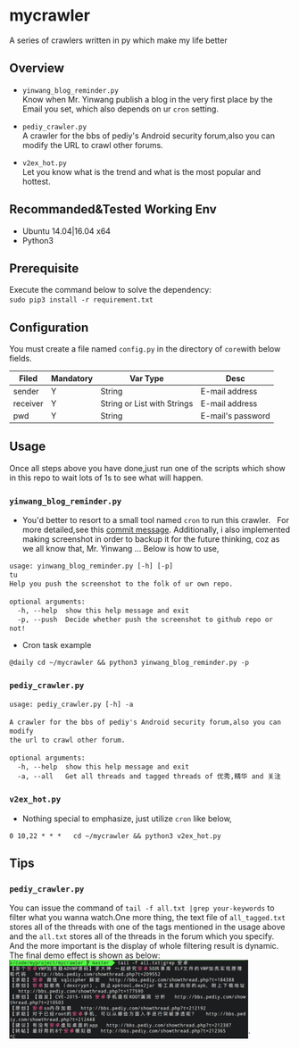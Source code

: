 # mycrawler
 A series of crawlers written in py which make my life better  

## Overview
- `yinwang_blog_reminder.py`  
Know when Mr. Yinwang publish a blog in the very first place by the Email you set, which also depends on ur `cron` setting.

- `pediy_crawler.py`  
A crawler for the bbs of pediy's Android security forum,also you can modify the URL to crawl other forums.

- `v2ex_hot.py`  
Let you know what is the trend and what is the most popular and hottest.

## Recommanded&Tested Working Env
- Ubuntu 14.04|16.04 x64
- Python3

## Prerequisite 
Execute the command below to solve the dependency:  
`sudo pip3 install -r requirement.txt`  


## Configuration 
You must create a file named `config.py` in the directory of `core`with below fields.  

| Filed | Mandatory | Var Type | Desc |
| ----| ---- | ---- | ---- |
| sender | Y | String | E-mail address |
| receiver | Y | String or List with Strings | E-mail address |
| pwd | Y | String | E-mail's password |


## Usage
Once all steps above you have done,just run one of the scripts which show in this repo to wait lots of 1s to see what will happen.
### `yinwang_blog_reminder.py` 
- You'd better to resort to a small tool named `cron` to run this crawler.   
For more detailed,see this [commit message](https://github.com/supersu097/mycrawler/commit/57c4bcd49da88f1c5cda615995acd88013835ece).
Additionally, i also implemented making screenshot in order to backup it for the future thinking, coz as we all know that, Mr. Yinwang ... Below is how to use,

```
usage: yinwang_blog_reminder.py [-h] [-p]
tu
Help you push the screenshot to the folk of ur own repo.

optional arguments:
  -h, --help  show this help message and exit
  -p, --push  Decide whether push the screenshot to github repo or not!
```
- Cron task example
```
@daily cd ~/mycrawler && python3 yinwang_blog_reminder.py -p
```

### `pediy_crawler.py`
```
usage: pediy_crawler.py [-h] -a

A crawler for the bbs of pediy's Android security forum,also you can modify
the url to crawl other forum.

optional arguments:
  -h, --help  show this help message and exit
  -a, --all   Get all threads and tagged threads of 优秀,精华 and 关注
```
### `v2ex_hot.py`
- Nothing special to emphasize, just utilize `cron` like below,
```
0 10,22 * * *	cd ~/mycrawler && python3 v2ex_hot.py
```

## Tips
### `pediy_crawler.py`
You can issue the command of `tail -f all.txt |grep your-keywords` to filter
what you wanna watch.One more thing, the text file of `all_tagged.txt` stores all of the threads with one of the tags mentioned in the usage above and the `all.txt` stores all of the threads in the forum which you specify. And the more important is the display of whole filtering result is dynamic.  
The final demo effect is shown as below:  
<img src="screenshot/keyword_filter.png" width="428" height="141">`
